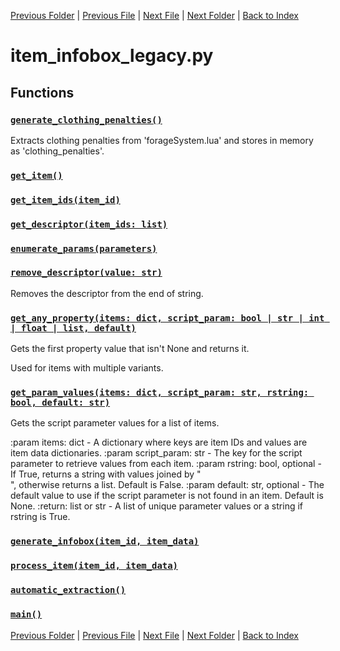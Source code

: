 [Previous Folder](../foraging/foraging_category_infobox.md) | [Previous File](item_infobox.md) | [Next File](item_lists.md) | [Next Folder](lists/item_list.md) | [Back to Index](../../index.md)

# item_infobox_legacy.py

## Functions

### [`generate_clothing_penalties()`](https://github.com/Vaileasys/pz-wiki_parser/blob/main/scripts/items/item_infobox_legacy.py#L29)

Extracts clothing penalties from 'forageSystem.lua' and stores in memory as 'clothing_penalties'.

### [`get_item()`](https://github.com/Vaileasys/pz-wiki_parser/blob/main/scripts/items/item_infobox_legacy.py#L38)
### [`get_item_ids(item_id)`](https://github.com/Vaileasys/pz-wiki_parser/blob/main/scripts/items/item_infobox_legacy.py#L47)
### [`get_descriptor(item_ids: list)`](https://github.com/Vaileasys/pz-wiki_parser/blob/main/scripts/items/item_infobox_legacy.py#L62)
### [`enumerate_params(parameters)`](https://github.com/Vaileasys/pz-wiki_parser/blob/main/scripts/items/item_infobox_legacy.py#L95)
### [`remove_descriptor(value: str)`](https://github.com/Vaileasys/pz-wiki_parser/blob/main/scripts/items/item_infobox_legacy.py#L110)

Removes the descriptor from the end of string.

### [`get_any_property(items: dict, script_param: bool | str | int | float | list, default)`](https://github.com/Vaileasys/pz-wiki_parser/blob/main/scripts/items/item_infobox_legacy.py#L117)

Gets the first property value that isn't None and returns it.

Used for items with multiple variants.

### [`get_param_values(items: dict, script_param: str, rstring: bool, default: str)`](https://github.com/Vaileasys/pz-wiki_parser/blob/main/scripts/items/item_infobox_legacy.py#L137)

Gets the script parameter values for a list of items.

:param items: dict - A dictionary where keys are item IDs and values are item data dictionaries.
:param script_param: str - The key for the script parameter to retrieve values from each item.
:param rstring: bool, optional - If True, returns a string with values joined by "<br>", otherwise returns a list. Default is False.
:param default: str, optional - The default value to use if the script parameter is not found in an item. Default is None.
:return: list or str - A list of unique parameter values or a string if rstring is True.

### [`generate_infobox(item_id, item_data)`](https://github.com/Vaileasys/pz-wiki_parser/blob/main/scripts/items/item_infobox_legacy.py#L164)
### [`process_item(item_id, item_data)`](https://github.com/Vaileasys/pz-wiki_parser/blob/main/scripts/items/item_infobox_legacy.py#L494)
### [`automatic_extraction()`](https://github.com/Vaileasys/pz-wiki_parser/blob/main/scripts/items/item_infobox_legacy.py#L515)
### [`main()`](https://github.com/Vaileasys/pz-wiki_parser/blob/main/scripts/items/item_infobox_legacy.py#L530)


[Previous Folder](../foraging/foraging_category_infobox.md) | [Previous File](item_infobox.md) | [Next File](item_lists.md) | [Next Folder](lists/item_list.md) | [Back to Index](../../index.md)
